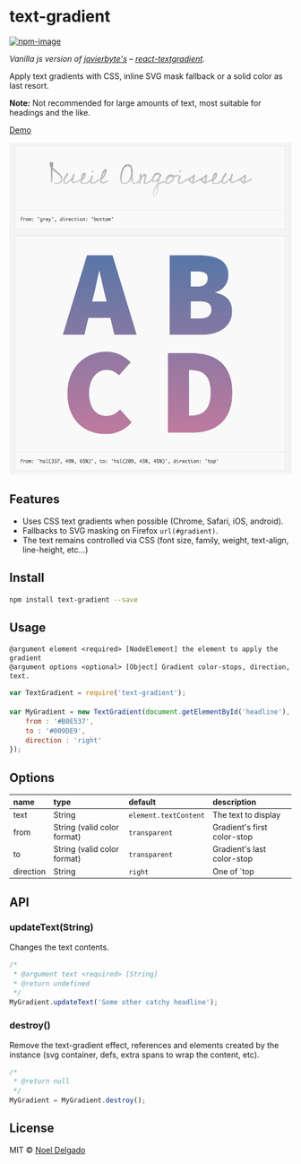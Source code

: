 # text-gradient
[![npm-image](https://img.shields.io/npm/v/text-gradient.svg?style=flat-square)](https://www.npmjs.com/package/text-gradient)

*Vanilla js version of [javierbyte's][0] – [react-textgradient][1].*

Apply text gradients with CSS, inline SVG mask fallback or a solid color as last resort.

**Note:** Not recommended for large amounts of text, most suitable for headings and the like.

[Demo](http://noeldelgado.github.io/text-gradient/)

[![text-gradient](screenshot.png)](http://noeldelgado.github.io/text-gradient/)

## Features
- Uses CSS text gradients when possible (Chrome, Safari, iOS, android).
- Fallbacks to SVG masking on Firefox `url(#gradient)`.
- The text remains controlled via CSS (font size, family, weight, text-align, line-height, etc...)

## Install
```sh
npm install text-gradient --save
```

## Usage 

```
@argument element <required> [NodeElement] the element to apply the gradient
@argument options <optional> [Object] Gradient color-stops, direction, text.
```

```js
var TextGradient = require('text-gradient');

var MyGradient = new TextGradient(document.getElementById('headline'), {
	from : '#B0E537',
	to : '#009DE9',                                                          
	direction : 'right'
});
```

## Options

| name | type | default | description
|:--- |:--- |:---|:---
text | String | `element.textContent` | The text to display
from | String (valid color format) | `transparent` | Gradient's first color-stop
to | String (valid color format) | `transparent` | Gradient's last color-stop
direction | String | `right` | One of `top|right|bottom|left`


## API
### updateText(String)

Changes the text contents.

```js
/* 
 * @argument text <required> [String] 
 * @return undefined
 */
MyGradient.updateText('Some other catchy headline');
```

### destroy()

Remove the text-gradient effect, references and elements created by the instance (svg container, defs, extra spans to wrap the content, etc).

```js
/* 
 * @return null
 */
MyGradient = MyGradient.destroy();
```

## License
MIT © [Noel Delgado](http://pixelia.me/)

[0]: https://github.com/javierbyte
[1]: https://github.com/javierbyte/react-textgradient
